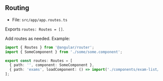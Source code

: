 ## Routing

- File: `src/app/app.routes.ts`

Exports `routes: Routes = []`.

Add routes as needed. Example:

```ts
import { Routes } from '@angular/router';
import { SomeComponent } from './some/some.component';

export const routes: Routes = [
  { path: '', component: SomeComponent },
  { path: 'exams', loadComponent: () => import('./components/exam-list/exam-list.component').then(m => m.ExamListComponent) }
];
```

